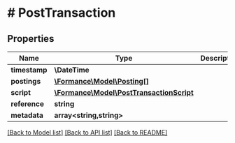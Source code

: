 # # PostTransaction

## Properties

Name | Type | Description | Notes
------------ | ------------- | ------------- | -------------
**timestamp** | **\DateTime** |  | [optional]
**postings** | [**\Formance\Model\Posting[]**](Posting.md) |  | [optional]
**script** | [**\Formance\Model\PostTransactionScript**](PostTransactionScript.md) |  | [optional]
**reference** | **string** |  | [optional]
**metadata** | **array<string,string>** |  |

[[Back to Model list]](../../README.md#models) [[Back to API list]](../../README.md#endpoints) [[Back to README]](../../README.md)
